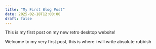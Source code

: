 ```yaml
---
title: "My First Blog Post"
date: 2025-02-18T12:00:00
draft: false
---
```


This is my first post on my new retro desktop website!

Welcome to my very first post, this is where i will write absolute rubbish
